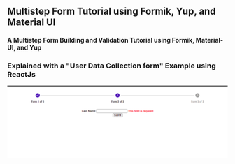 ## Multistep Form Tutorial using Formik, Yup, and Material UI

#### A Multistep Form Building and Validation Tutorial using Formik, Material-UI, and Yup

### Explained with a "User Data Collection form" Example using ReactJs

<img src="./projectImages/formikMultistep.png" />
